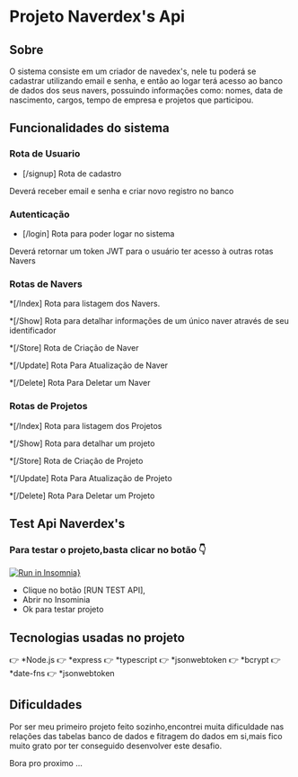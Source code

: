# Projeto Naverdex's Api

## Sobre
<p>O sistema consiste em um criador de navedex's, nele tu poderá se cadastrar utilizando email e senha, e então ao logar terá acesso ao banco de dados dos seus navers, possuindo informações como: nomes, data de nascimento, cargos, tempo de empresa e projetos que participou.</p>

## Funcionalidades do sistema

### Rota de Usuario

* [/signup] Rota de cadastro

<p>Deverá receber email e senha e criar novo registro no banco</p>

### Autenticação

* [/login] Rota para poder logar no sistema

<p>Deverá retornar um token JWT para o usuário ter acesso à outras rotas
Navers</p>

###  Rotas  de Navers

*[/Index] Rota para listagem dos Navers.

*[/Show] Rota para detalhar informações de um único naver através de seu identificador

*[/Store] Rota de Criação de Naver

*[/Update] Rota Para Atualização de Naver

*[/Delete] Rota Para Deletar um Naver

### Rotas de Projetos

*[/Index] Rota para listagem dos Projetos

*[/Show] Rota para detalhar um projeto

*[/Store] Rota de Criação de Projeto

*[/Update] Rota Para Atualização de Projeto

*[/Delete] Rota Para Deletar um Projeto

## Test Api Naverdex's

### Para testar o projeto,basta clicar no botão 👇
[![Run in Insomnia}](https://insomnia.rest/images/run.svg)](https://insomnia.rest/run/?label=Test%20Naverdex's%20Back-End&uri=https%3A%2F%2Fraw.githubusercontent.com%2FLeandro-Faustino%2FDesafio-Navedexs%2Fmain%2FInsomnia_test.json)

* Clique no botão [RUN TEST API],
* Abrir no Insominia
* Ok para testar projeto

## Tecnologias usadas no projeto
👉 *Node.js
👉 *express
👉 *typescript
👉 *jsonwebtoken
👉 *bcrypt
👉 *date-fns
👉 *jsonwebtoken

## Dificuldades
<p>Por ser meu primeiro projeto feito sozinho,encontrei muita dificuldade nas relações das tabelas banco de dados e fitragem do dados em si,mais fico muito grato por ter conseguido desenvolver este desafio.</p>

<p>Bora pro proximo ...</p>
